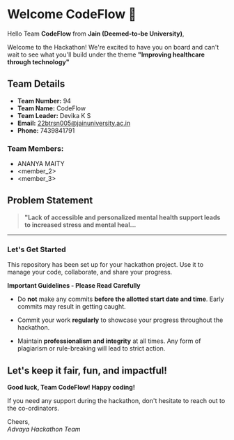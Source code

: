 # Welcome CodeFlow 👋

Hello Team **CodeFlow** from **Jain (Deemed-to-be University)**,

Welcome to the Hackathon! We're excited to have you on board and can't wait to see what you'll build under the theme **"Improving healthcare through technology"** 

## Team Details

- **Team Number:** 94  
- **Team Name:** CodeFlow
- **Team Leader:** Devika K S  
- **Email:** 22btrsn005@jainuniversity.ac.in  
- **Phone:** 7439841791  

### Team Members:
- ANANYA MAITY 
- <member_2> 
- <member_3> 

## Problem Statement

> **"Lack of accessible and personalized mental health support leads to increased stress and mental heal...**

---

### Let's Get Started 

This repository has been set up for your hackathon project. Use it to manage your code, collaborate, and share your progress.

**Important Guidelines - Please Read Carefully**

- Do **not** make any commits **before the allotted start date and time**. Early commits may result in getting caught.
- Commit your work **regularly** to showcase your progress throughout the hackathon.

- Maintain **professionalism and integrity** at all times. Any form of plagiarism or rule-breaking will lead to strict action.

Let's keep it fair, fun, and impactful! 
---

**Good luck, Team CodeFlow! Happy coding!**

If you need any support during the hackathon, don't hesitate to reach out to the co-ordinators.

Cheers,  
_Advaya Hackathon Team_